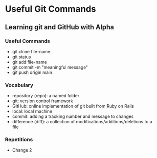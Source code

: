 # Useful Git Commands

## Learning git and GitHub with Alpha

### Useful Commands
- git clone file-name
- git status
- git add file-name
- git commit -m "meaningful message"
- git push origin main

### Vocabulary
- repository (repo): a named folder
- git: version control framework
- GitHub: online implementation of git built from Ruby on Rails
- local: local machine
- commit: adding a tracking number and message to changes
- difference (diff): a collection of modifications/additions/deletions to a file

### Repetitions
- Change 2